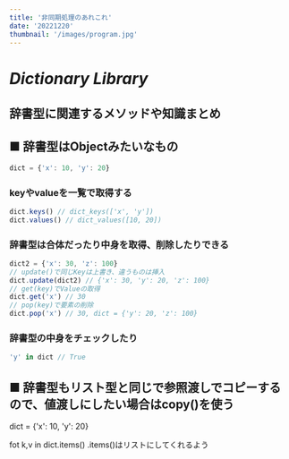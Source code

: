 ```yaml
---
title: '非同期処理のあれこれ'
date: '20221220'
thumbnail: '/images/program.jpg'
---
```


# ***Dictionary Library***
## **辞書型に関連するメソッドや知識まとめ**

## **■ 辞書型はObjectみたいなもの**
```typescript
dict = {'x': 10, 'y': 20}
```
### **keyやvalueを一覧で取得する**
```typescript
dict.keys() // dict_keys(['x', 'y'])
dict.values() // dict_values([10, 20])
```

### **辞書型は合体だったり中身を取得、削除したりできる**
```typescript
dict2 = {'x': 30, 'z': 100}
// update()で同じKeyは上書き、違うものは挿入
dict.update(dict2) // {'x': 30, 'y': 20, 'z': 100}
// get(key)でValueの取得
dict.get('x') // 30
// pop(key)で要素の削除
dict.pop('x') // 30, dict = {'y': 20, 'z': 100}
```

### **辞書型の中身をチェックしたり**
```typescript
'y' in dict // True
```

## **■ 辞書型もリスト型と同じで参照渡しでコピーするので、値渡しにしたい場合はcopy()を使う**




dict = {'x': 10, 'y': 20}

fot k,v in dict.items()
.items()はリストにしてくれるよう
